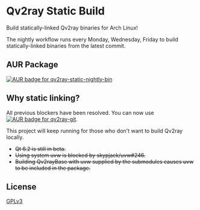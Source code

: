# Qv2ray Static Build

Build statically-linked Qv2ray binaries for Arch Linux!

The nightly workflow runs every Monday, Wednesday, Friday to build statically-linked binaries from the latest commit.

## AUR Package

[![AUR badge for qv2ray-static-nightly-bin](https://img.shields.io/aur/version/qv2ray-static-nightly-bin?label=qv2ray-static-nightly-bin)](https://aur.archlinux.org/packages/qv2ray-static-nightly-bin/)

## Why static linking?

All previous blockers have been resolved. You can now use [![AUR badge for qv2ray-git](https://img.shields.io/aur/version/qv2ray-git?label=qv2ray-git)](https://aur.archlinux.org/packages/qv2ray-git/).

This project will keep running for those who don't want to build Qv2ray locally.

- ~~Qt 6.2 is still in beta.~~
- ~~Using system uvw is blocked by skypjack/uvw#246.~~
- ~~Building Qv2rayBase with uvw supplied by the submodules causes uvw to be included in the package.~~

## License

[GPLv3](LICENSE)
